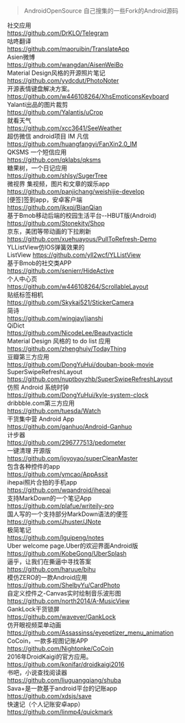 >AndroidOpenSource
>自己搜集的一些Fork的Android源码<br> 

社交应用<br> https://github.com/DrKLO/Telegram<br> 
咕咚翻译<br>https://github.com/maoruibin/TranslateApp<br>
Asien微博<br>https://github.com/wangdan/AisenWeiBo<br>
Material Design风格的开源照片笔记<br>https://github.com/yydcdut/PhotoNoter<br>
开源表情键盘解决方案。<br>https://github.com/w446108264/XhsEmoticonsKeyboard<br>
Yalanti出品的图片裁剪<br>https://github.com/Yalantis/uCrop<br>
就看天气<br>https://github.com/xcc3641/SeeWeather<br>
超仿微信 android项目 IM 凡信<br>https://github.com/huangfangyi/FanXin2.0_IM<br>
QKSMS 一个短信应用<br>https://github.com/qklabs/qksms<br>
糖果树，一个日记应用<br>https://github.com/shlsy/SugerTree<br>
微视界 集视频，图片和文章的娱乐app<br>https://github.com/panjichang/weishijie-develop<br>
[便签]签到app，安卓客户端<br>https://github.com/jkxqj/BianQian<br>
基于Bmob移动后端的校园生活平台--HBUT版(Android)<br>https://github.com/Stonekity/Shop<br>
京东，美团等带动画的下拉刷新<br>https://github.com/xuehuayous/PullToRefresh-Demo<br>
YLListView仿IOS弹簧效果的<br>ListView https://github.com/yll2wcf/YLListView<br>
基于Bmob的社交类APP<br>https://github.com/senierr/HideActive<br>
个人中心页<br>https://github.com/w446108264/ScrollableLayout<br>
贴纸标签相机<br>https://github.com/Skykai521/StickerCamera<br>
简诗<br>https://github.com/wingjay/jianshi<br>
QiDict<br>https://github.com/NicodeLee/Beautyacticle<br>
Material Design 风格的 to do list 应用<br>https://github.com/zhenghuiy/TodayThing<br>
豆瓣第三方应用<br>https://github.com/DongYuHui/douban-book-movie<br>
SuperSwipeRefreshLayout<br>https://github.com/nuptboyzhb/SuperSwipeRefreshLayout<br>
仿照 Android 系统时钟<br>https://github.com/DongYuHui/kyle-system-clock<br>
 dribbble.com第三方应用<br>https://github.com/tuesda/Watch<br>
 干货集中营 Android App<br>https://github.com/ganhuo/Android-Ganhuo<br>
 计步器<br>https://github.com/296777513/pedometer<br>
 一键清理 开源版<br>https://github.com/joyoyao/superCleanMaster<br>
 包含各种控件的app<br>https://github.com/ymcao/AppAssit<br>
 ihepai照片合拍的手机app<br>https://github.com/wqandroid/ihepai<br>
 支持MarkDown的一个笔记App<br>https://github.com/plafue/writeily-pro<br>
 国人写的一个支持部分MarkDown语法的便签<br>https://github.com/Jhuster/JNote<br>
 极简笔记<br>https://github.com/lguipeng/notes<br>
 Uber welcome page.Uber的欢迎界面Android版<br>https://github.com/KobeGong/UberSplash<br>
 逼乎，让我们在撕逼中寻找答案<br>https://github.com/haruue/bihu<br>
模仿ZERO的一款Android应用<br>https://github.com/ShelbyYu/CardPhoto<br>
自定义控件之-Canvas实时绘制音乐波形图<br>https://github.com/north2014/A-MusicView<br>
GankLock干货锁屏<br>https://github.com/wavever/GankLock<br>
仿开眼视频菜单动画<br>https://github.com/Assassinss/eyepetizer_menu_animation<br>
CoCoin，一款多视图记账APP<br>https://github.com/Nightonke/CoCoin<br>
2016年DroidKaigi的官方应用。<br>https://github.com/konifar/droidkaigi2016<br>
书吧，小说查找阅读器<br>https://github.com/liuguangqiang/shuba<br>
Sava+是一款基于android平台的记账app<br>https://github.com/xdsjs/save<br>
快速记（个人记账安卓app）<br>https://github.com/linmp4/quickmark<br>
